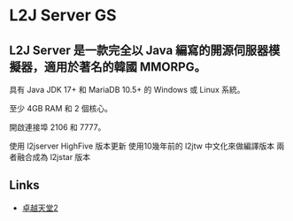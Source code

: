 L2J Server GS
===

L2J Server 是一款完全以 Java 編寫的開源伺服器模擬器，適用於著名的韓國 MMORPG。
---

具有 Java JDK 17+ 和 MariaDB 10.5+ 的 Windows 或 Linux 系統。

至少 4GB RAM 和 2 個核心。

開啟連接埠 2106 和 7777。

使用 l2jserver HighFive 版本更新
使用10幾年前的 l2jtw 中文化來做編譯版本 
兩者融合成為 l2jstar 版本

Links
---

- [ 卓越天堂2 ](https://l2j-excellent.666forum.com/)

<!-- [Web Site](http://www.l2jserver.com/)

- [Forums](http://www.l2jserver.com/forum/)

- [Discord](https://discord.gg/AzHh7e2Sej)

- [Trello](https://trello.com/b/qjLoH966)

- [@l2jserver](https://twitter.com/l2jserver) -->
